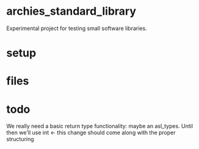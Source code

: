 # archies_standard_library

Experimental project for testing small software libraries.

# setup 

# files

# todo
We really need a basic return type functionality: maybe an asl_types. Until then we'll use int <- this change should come along with the proper structuring 